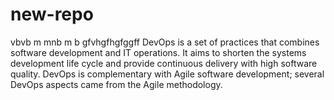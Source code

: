 # new-repo

vbvb m mnb m b
gfvhgfhgfggff
DevOps is a set of practices that combines software development and IT operations. It aims to shorten the systems development life cycle and provide continuous delivery with high software quality. DevOps is complementary with Agile software development; several DevOps aspects came from the Agile methodology.
